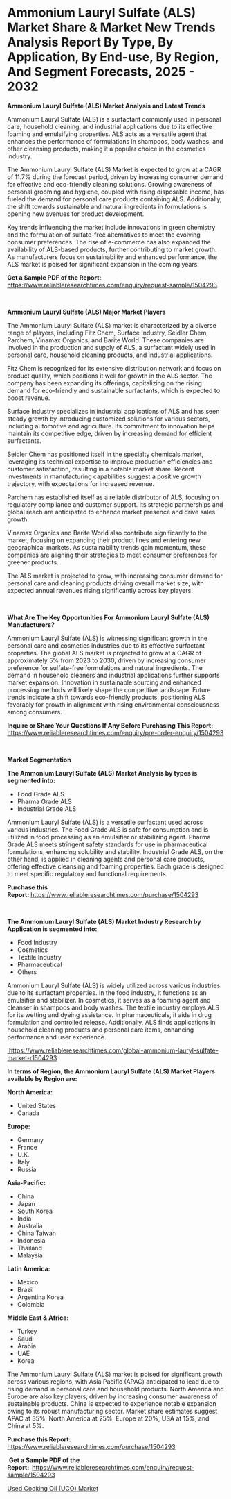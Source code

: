 <p><h1>Ammonium Lauryl Sulfate (ALS) Market Share & Market New Trends Analysis Report By Type, By Application, By End-use, By Region, And Segment Forecasts, 2025 - 2032</h1></p><p><strong>Ammonium Lauryl Sulfate (ALS) Market Analysis and Latest Trends</strong></p>
<p><p>Ammonium Lauryl Sulfate (ALS) is a surfactant commonly used in personal care, household cleaning, and industrial applications due to its effective foaming and emulsifying properties. ALS acts as a versatile agent that enhances the performance of formulations in shampoos, body washes, and other cleansing products, making it a popular choice in the cosmetics industry.</p><p>The Ammonium Lauryl Sulfate (ALS) Market is expected to grow at a CAGR of 11.7% during the forecast period, driven by increasing consumer demand for effective and eco-friendly cleaning solutions. Growing awareness of personal grooming and hygiene, coupled with rising disposable income, has fueled the demand for personal care products containing ALS. Additionally, the shift towards sustainable and natural ingredients in formulations is opening new avenues for product development.</p><p>Key trends influencing the market include innovations in green chemistry and the formulation of sulfate-free alternatives to meet the evolving consumer preferences. The rise of e-commerce has also expanded the availability of ALS-based products, further contributing to market growth. As manufacturers focus on sustainability and enhanced performance, the ALS market is poised for significant expansion in the coming years.</p></p>
<p><strong>Get a Sample PDF of the Report:&nbsp;</strong> <a href="https://www.reliableresearchtimes.com/enquiry/request-sample/1504293?utm_campaign=2204&utm_medium=2&utm_source=Github&utm_content=ia&utm_term=02042025&utm_id=ammonium-lauryl-sulfate-als">https://www.reliableresearchtimes.com/enquiry/request-sample/1504293</a></p>
<p>&nbsp;</p>
<p><strong>Ammonium Lauryl Sulfate (ALS) Major Market Players</strong></p>
<p><p>The Ammonium Lauryl Sulfate (ALS) market is characterized by a diverse range of players, including Fitz Chem, Surface Industry, Seidler Chem, Parchem, Vinamax Organics, and Barite World. These companies are involved in the production and supply of ALS, a surfactant widely used in personal care, household cleaning products, and industrial applications.</p><p>Fitz Chem is recognized for its extensive distribution network and focus on product quality, which positions it well for growth in the ALS sector. The company has been expanding its offerings, capitalizing on the rising demand for eco-friendly and sustainable surfactants, which is expected to boost revenue.</p><p>Surface Industry specializes in industrial applications of ALS and has seen steady growth by introducing customized solutions for various sectors, including automotive and agriculture. Its commitment to innovation helps maintain its competitive edge, driven by increasing demand for efficient surfactants.</p><p>Seidler Chem has positioned itself in the specialty chemicals market, leveraging its technical expertise to improve production efficiencies and customer satisfaction, resulting in a notable market share. Recent investments in manufacturing capabilities suggest a positive growth trajectory, with expectations for increased revenue.</p><p>Parchem has established itself as a reliable distributor of ALS, focusing on regulatory compliance and customer support. Its strategic partnerships and global reach are anticipated to enhance market presence and drive sales growth.</p><p>Vinamax Organics and Barite World also contribute significantly to the market, focusing on expanding their product lines and entering new geographical markets. As sustainability trends gain momentum, these companies are aligning their strategies to meet consumer preferences for greener products.</p><p>The ALS market is projected to grow, with increasing consumer demand for personal care and cleaning products driving overall market size, with expected annual revenues rising significantly across key players.</p></p>
<p>&nbsp;</p>
<p><strong>What Are The Key Opportunities For Ammonium Lauryl Sulfate (ALS) Manufacturers?</strong></p>
<p><p>Ammonium Lauryl Sulfate (ALS) is witnessing significant growth in the personal care and cosmetics industries due to its effective surfactant properties. The global ALS market is projected to grow at a CAGR of approximately 5% from 2023 to 2030, driven by increasing consumer preference for sulfate-free formulations and natural ingredients. The demand in household cleaners and industrial applications further supports market expansion. Innovation in sustainable sourcing and enhanced processing methods will likely shape the competitive landscape. Future trends indicate a shift towards eco-friendly products, positioning ALS favorably for growth in alignment with rising environmental consciousness among consumers.</p></p>
<p><strong>Inquire or Share Your Questions If Any Before Purchasing This Report:</strong> <a href="https://www.reliableresearchtimes.com/enquiry/pre-order-enquiry/1504293?utm_campaign=2204&utm_medium=2&utm_source=Github&utm_content=ia&utm_term=02042025&utm_id=ammonium-lauryl-sulfate-als">https://www.reliableresearchtimes.com/enquiry/pre-order-enquiry/1504293</a></p>
<p>&nbsp;</p>
<p><strong>Market Segmentation</strong></p>
<p><strong>The Ammonium Lauryl Sulfate (ALS) Market Analysis by types is segmented into:</strong></p>
<p><ul><li>Food Grade ALS</li><li>Pharma Grade ALS</li><li>Industrial Grade ALS</li></ul></p>
<p><p>Ammonium Lauryl Sulfate (ALS) is a versatile surfactant used across various industries. The Food Grade ALS is safe for consumption and is utilized in food processing as an emulsifier or stabilizing agent. Pharma Grade ALS meets stringent safety standards for use in pharmaceutical formulations, enhancing solubility and stability. Industrial Grade ALS, on the other hand, is applied in cleaning agents and personal care products, offering effective cleansing and foaming properties. Each grade is designed to meet specific regulatory and functional requirements.</p></p>
<p><strong>Purchase this Report:&nbsp;</strong><a href="https://www.reliableresearchtimes.com/purchase/1504293?utm_campaign=2204&utm_medium=2&utm_source=Github&utm_content=ia&utm_term=02042025&utm_id=ammonium-lauryl-sulfate-als">https://www.reliableresearchtimes.com/purchase/1504293</a></p>
<p>&nbsp;</p>
<p><strong>The Ammonium Lauryl Sulfate (ALS) Market Industry Research by Application is segmented into:</strong></p>
<p><ul><li>Food Industry</li><li>Cosmetics</li><li>Textile Industry</li><li>Pharmaceutical</li><li>Others</li></ul></p>
<p><p>Ammonium Lauryl Sulfate (ALS) is widely utilized across various industries due to its surfactant properties. In the food industry, it functions as an emulsifier and stabilizer. In cosmetics, it serves as a foaming agent and cleanser in shampoos and body washes. The textile industry employs ALS for its wetting and dyeing assistance. In pharmaceuticals, it aids in drug formulation and controlled release. Additionally, ALS finds applications in household cleaning products and personal care items, enhancing performance and user experience.</p></p>
<p><a href="https://www.reliableresearchtimes.com/global-ammonium-lauryl-sulfate-market-r1504293?utm_campaign=2204&utm_medium=2&utm_source=Github&utm_content=ia&utm_term=02042025&utm_id=ammonium-lauryl-sulfate-als">&nbsp;https://www.reliableresearchtimes.com/global-ammonium-lauryl-sulfate-market-r1504293</a></p>
<p><strong>In terms of Region, the Ammonium Lauryl Sulfate (ALS) Market Players available by Region are:</strong></p>
<p>
    <p> <strong> North America: </strong>
        <ul>
            <li>United States</li>
            <li>Canada</li>
        </ul>
        </p> 
    <p> <strong> Europe: </strong>
        <ul>
            <li>Germany</li>
            <li>France</li>
            <li>U.K.</li>
            <li>Italy</li>
            <li>Russia</li>
        </ul>
        </p> 
    <p> <strong> Asia-Pacific: </strong>
        <ul>
            <li>China</li>
            <li>Japan</li>
            <li>South Korea</li>
            <li>India</li>
            <li>Australia</li>
            <li>China Taiwan</li>
            <li>Indonesia</li>
            <li>Thailand</li>
            <li>Malaysia</li>
        </ul>
        </p> 
    <p> <strong> Latin America: </strong>
        <ul>
            <li>Mexico</li>
            <li>Brazil</li>
            <li>Argentina Korea</li>
            <li>Colombia</li>
        </ul>
        </p> 
    <p> <strong> Middle East & Africa: </strong>
        <ul>
            <li>Turkey</li>
            <li>Saudi</li>
            <li>Arabia</li>
            <li>UAE</li>
            <li>Korea</li>
        </ul>
    </p>
    </p>
<p><p>The Ammonium Lauryl Sulfate (ALS) market is poised for significant growth across various regions, with Asia Pacific (APAC) anticipated to lead due to rising demand in personal care and household products. North America and Europe are also key players, driven by increasing consumer awareness of sustainable products. China is expected to experience notable expansion owing to its robust manufacturing sector. Market share estimates suggest APAC at 35%, North America at 25%, Europe at 20%, USA at 15%, and China at 5%.</p></p>
<p><strong>Purchase this Report: </strong><a href="https://www.reliableresearchtimes.com/purchase/1504293?utm_campaign=2204&utm_medium=2&utm_source=Github&utm_content=ia&utm_term=02042025&utm_id=ammonium-lauryl-sulfate-als">https://www.reliableresearchtimes.com/purchase/1504293</a></p>
<p>&nbsp;<strong>Get a Sample PDF of the Report:&nbsp;&nbsp;</strong><a href="https://www.reliableresearchtimes.com/enquiry/request-sample/1504293?utm_campaign=2204&utm_medium=2&utm_source=Github&utm_content=ia&utm_term=02042025&utm_id=ammonium-lauryl-sulfate-als">https://www.reliableresearchtimes.com/enquiry/request-sample/1504293</a></p>
<p><strong></strong></p>
<p><p><a href="https://github.com/tona7vba/Market-Research-Report-List-1/blob/main/used-cooking-oil-uco-market.md?utm_campaign=2204&utm_medium=2&utm_source=Github&utm_content=ia&utm_term=02042025&utm_id=ammonium-lauryl-sulfate-als">Used Cooking Oil (UCO) Market</a></p></p>